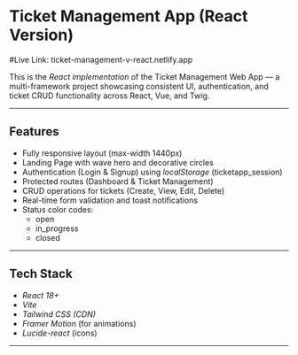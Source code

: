 #  Ticket Management App (React Version)

#Live Link: ticket-management-v-react.netlify.app

This is the *React implementation* of the Ticket Management Web App — a multi-framework project showcasing consistent UI, authentication, and ticket CRUD functionality across React, Vue, and Twig.

---

##  Features

- Fully responsive layout (max-width 1440px)
- Landing Page with wave hero and decorative circles
- Authentication (Login & Signup) using *localStorage* (ticketapp_session)
- Protected routes (Dashboard & Ticket Management)
- CRUD operations for tickets (Create, View, Edit, Delete)
- Real-time form validation and toast notifications
- Status color codes:
  -  open
  -  in_progress
  -  closed

---

## Tech Stack

- *React 18+*
- *Vite*
- *Tailwind CSS (CDN)*
- *Framer Motion* (for animations)
- *Lucide-react* (icons)

---

